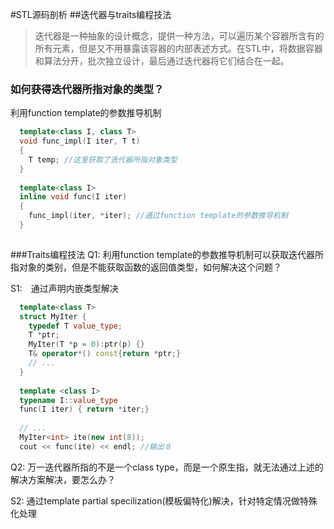 #STL源码剖析
##迭代器与traits编程技法
> 迭代器是一种抽象的设计概念，提供一种方法，可以遍历某个容器所含有的所有元素，但是又不用暴露该容器的内部表述方式。在STL中，将数据容器和算法分开，批次独立设计，最后通过迭代器将它们结合在一起。

### 如何获得迭代器所指对象的类型？
利用function template的参数推导机制
```c++
  template<class I, class T>
  void func_impl(I iter, T t)
  {
    T temp; //这里获取了迭代器所指对象类型
  }
  
  template<class I>
  inline void func(I iter)
  {
    func_impl(iter, *iter); //通过function template的参数推导机制 
  }
    
```

###Traits编程技法
Q1: 利用function template的参数推导机制可以获取迭代器所指对象的类别，但是不能获取函数的返回值类型，如何解决这个问题？

S1:　通过声明内嵌类型解决

```c++
  template<class T>
  struct MyIter {
    typedef T value_type;
    T *ptr;
    MyIter(T *p = 0):ptr(p) {}
    T& operator*() const{return *ptr;}
    // ...
  }
  
  template <class I>
  typename I::value_type
  func(I iter) { return *iter;}
  
  // ...
  MyIter<int> ite(new int(8));
  cout << func(ite) << endl; //输出８
```

Q2: 万一迭代器所指的不是一个class type，而是一个原生指，就无法通过上述的解决方案解决，要怎么办？

S2: 通过template partial specilization(模板偏特化)解决，针对特定情况做特殊化处理

